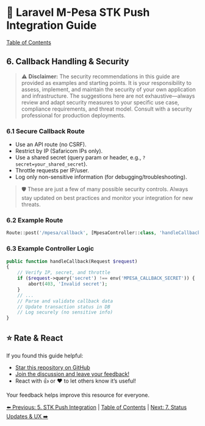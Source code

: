 # 📱 Laravel M-Pesa STK Push Integration Guide
[Table of Contents](../README.md)

## 6. Callback Handling & Security

> ⚠️ **Disclaimer:** The security recommendations in this guide are provided as examples and starting points. It is your responsibility to assess, implement, and maintain the security of your own application and infrastructure. The suggestions here are not exhaustive—always review and adapt security measures to your specific use case, compliance requirements, and threat model. Consult with a security professional for production deployments.

### 6.1 Secure Callback Route

- Use an API route (no CSRF).
- Restrict by IP (Safaricom IPs only).
- Use a shared secret (query param or header, e.g., `?secret=your_shared_secret`).
- Throttle requests per IP/user.
- Log only non-sensitive information (for debugging/troubleshooting).

> 🛡️ These are just a few of many possible security controls. Always stay updated on best practices and monitor your integration for new threats.

### 6.2 Example Route

```php
Route::post('/mpesa/callback', [MpesaController::class, 'handleCallback']);
```

### 6.3 Example Controller Logic

```php
public function handleCallback(Request $request)
{
    // Verify IP, secret, and throttle
    if ($request->query('secret') !== env('MPESA_CALLBACK_SECRET')) {
        abort(403, 'Invalid secret');
    }
    // ...
    // Parse and validate callback data
    // Update transaction status in DB
    // Log securely (no sensitive info)
}
```

## ⭐ Rate & React

If you found this guide helpful:

- [Star this repository on GitHub](https://github.com/johnekiru/mpesa-laravel-guide)
- [Join the discussion and leave your feedback!](https://github.com/me12free/mpesa-laravel-guide/discussions)
- React with 👍 or ❤️ to let others know it’s useful!

Your feedback helps improve this resource for everyone.

[⬅️ Previous: 5. STK Push Integration](./stk-push-integration.md) | [Table of Contents](../README.md#table-of-contents) | [Next: 7. Status Updates & UX ➡️](./status-ux.md)
